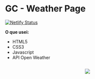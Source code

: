# GC - Weather Page

[![Netlify Status](https://api.netlify.com/api/v1/badges/157e3124-57a9-4e82-9c02-3df628ae8263/deploy-status)](https://app.netlify.com/sites/gc-clima/deploys)


**O que usei:**
- HTML5
- CSS3
- Javascript
- API Open Weather

<p align="center">
  <code>
    <img src="https://github.com/gucaciolato/gc-weather/blob/main/assets/weather.png">
  </code>
  <br />
  <br />
<p/>
